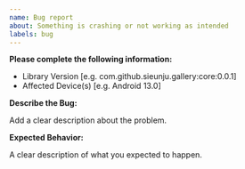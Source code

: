 ```yaml
---
name: Bug report
about: Something is crashing or not working as intended
labels: bug
---
```


**Please complete the following information:**
- Library Version [e.g. com.github.sieunju.gallery:core:0.0.1]
- Affected Device(s) [e.g. Android 13.0]
 
**Describe the Bug:**

Add a clear description about the problem.

**Expected Behavior:**

A clear description of what you expected to happen.

